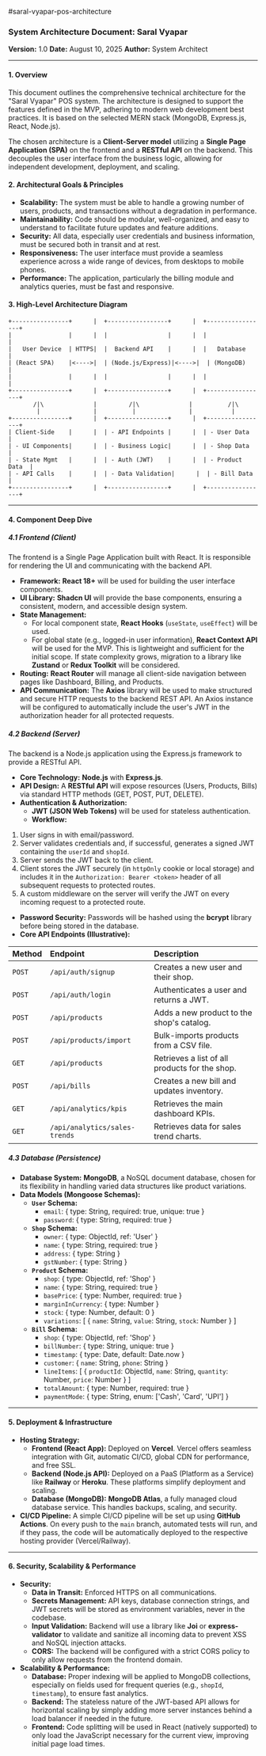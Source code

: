 #saral-vyapar-pos-architecture

### **System Architecture Document: Saral Vyapar**

**Version:** 1.0
**Date:** August 10, 2025
**Author:** System Architect

***

#### **1. Overview**

This document outlines the comprehensive technical architecture for the "Saral Vyapar" POS system. The architecture is designed to support the features defined in the MVP, adhering to modern web development best practices. It is based on the selected MERN stack (MongoDB, Express.js, React, Node.js).

The chosen architecture is a **Client-Server model** utilizing a **Single Page Application (SPA)** on the frontend and a **RESTful API** on the backend. This decouples the user interface from the business logic, allowing for independent development, deployment, and scaling.

#### **2. Architectural Goals \& Principles**

* **Scalability:** The system must be able to handle a growing number of users, products, and transactions without a degradation in performance.
* **Maintainability:** Code should be modular, well-organized, and easy to understand to facilitate future updates and feature additions.
* **Security:** All data, especially user credentials and business information, must be secured both in transit and at rest.
* **Responsiveness:** The user interface must provide a seamless experience across a wide range of devices, from desktops to mobile phones.
* **Performance:** The application, particularly the billing module and analytics queries, must be fast and responsive.


#### **3. High-Level Architecture Diagram**

```
+----------------+      |  +-----------------+      |  +-----------------+
|                |      |  |                 |      |  |                 |
|   User Device  | HTTPS|  |  Backend API    |      |  |   Database      |
| (React SPA)    |<---->|  | (Node.js/Express)|<---->|  | (MongoDB)       |
|                |      |  |                 |      |  |                 |
+----------------+      |  +-----------------+      |  +-----------------+
       /|\              |         /|\              |          /|\
        |               |          |               |           |
+----------------+      |  +-----------------+      |  +-----------------+
| Client-Side    |      |  | - API Endpoints |      |  | - User Data     |
| - UI Components|      |  | - Business Logic|      |  | - Shop Data     |
| - State Mgmt   |      |  | - Auth (JWT)    |      |  | - Product Data  |
| - API Calls    |      |  | - Data Validation|      |  | - Bill Data     |
+----------------+      |  +-----------------+      |  +-----------------+
```


***

#### **4. Component Deep Dive**

##### **4.1 Frontend (Client)**

The frontend is a Single Page Application built with React. It is responsible for rendering the UI and communicating with the backend API.

* **Framework:** **React 18+** will be used for building the user interface components.
* **UI Library:** **Shadcn UI** will provide the base components, ensuring a consistent, modern, and accessible design system.
* **State Management:**
    * For local component state, **React Hooks** (`useState`, `useEffect`) will be used.
    * For global state (e.g., logged-in user information), **React Context API** will be used for the MVP. This is lightweight and sufficient for the initial scope. If state complexity grows, migration to a library like **Zustand** or **Redux Toolkit** will be considered.
* **Routing:** **React Router** will manage all client-side navigation between pages like Dashboard, Billing, and Products.
* **API Communication:** The **Axios** library will be used to make structured and secure HTTP requests to the backend REST API. An Axios instance will be configured to automatically include the user's JWT in the authorization header for all protected requests.


##### **4.2 Backend (Server)**

The backend is a Node.js application using the Express.js framework to provide a RESTful API.

* **Core Technology:** **Node.js** with **Express.js**.
* **API Design:** A **RESTful API** will expose resources (Users, Products, Bills) via standard HTTP methods (GET, POST, PUT, DELETE).
* **Authentication \& Authorization:**
    * **JWT (JSON Web Tokens)** will be used for stateless authentication.
    * **Workflow:**

1. User signs in with email/password.
2. Server validates credentials and, if successful, generates a signed JWT containing the `userId` and `shopId`.
3. Server sends the JWT back to the client.
4. Client stores the JWT securely (in `httpOnly` cookie or local storage) and includes it in the `Authorization: Bearer <token>` header of all subsequent requests to protected routes.
5. A custom middleware on the server will verify the JWT on every incoming request to a protected route.
* **Password Security:** Passwords will be hashed using the **bcrypt** library before being stored in the database.
* **Core API Endpoints (Illustrative):**

| Method | Endpoint | Description |
| :-- | :-- | :-- |
| `POST` | `/api/auth/signup` | Creates a new user and their shop. |
| `POST` | `/api/auth/login` | Authenticates a user and returns a JWT. |
| `POST` | `/api/products` | Adds a new product to the shop's catalog. |
| `POST` | `/api/products/import` | Bulk-imports products from a CSV file. |
| `GET` | `/api/products` | Retrieves a list of all products for the shop. |
| `POST` | `/api/bills` | Creates a new bill and updates inventory. |
| `GET` | `/api/analytics/kpis` | Retrieves the main dashboard KPIs. |
| `GET` | `/api/analytics/sales-trends` | Retrieves data for sales trend charts. |

##### **4.3 Database (Persistence)**

* **Database System:** **MongoDB**, a NoSQL document database, chosen for its flexibility in handling varied data structures like product variations.
* **Data Models (Mongoose Schemas):**
    * **`User` Schema:**
        * `email`: { type: String, required: true, unique: true }
        * `password`: { type: String, required: true }
    * **`Shop` Schema:**
        * `owner`: { type: ObjectId, ref: 'User' }
        * `name`: { type: String, required: true }
        * `address`: { type: String }
        * `gstNumber`: { type: String }
    * **`Product` Schema:**
        * `shop`: { type: ObjectId, ref: 'Shop' }
        * `name`: { type: String, required: true }
        * `basePrice`: { type: Number, required: true }
        * `marginInCurrency`: { type: Number }
        * `stock`: { type: Number, default: 0 }
        * `variations`: [ { `name`: String, `value`: String, `stock`: Number } ]
    * **`Bill` Schema:**
        * `shop`: { type: ObjectId, ref: 'Shop' }
        * `billNumber`: { type: String, unique: true }
        * `timestamp`: { type: Date, default: Date.now }
        * `customer`: { `name`: String, `phone`: String }
        * `lineItems`: [ { `productId`: ObjectId, `name`: String, `quantity`: Number, `price`: Number } ]
        * `totalAmount`: { type: Number, required: true }
        * `paymentMode`: { type: String, enum: ['Cash', 'Card', 'UPI'] }

***

#### **5. Deployment \& Infrastructure**

* **Hosting Strategy:**
    * **Frontend (React App):** Deployed on **Vercel**. Vercel offers seamless integration with Git, automatic CI/CD, global CDN for performance, and free SSL.
    * **Backend (Node.js API):** Deployed on a PaaS (Platform as a Service) like **Railway** or **Heroku**. These platforms simplify deployment and scaling.
    * **Database (MongoDB):** **MongoDB Atlas**, a fully managed cloud database service. This handles backups, scaling, and security.
* **CI/CD Pipeline:** A simple CI/CD pipeline will be set up using **GitHub Actions**. On every push to the `main` branch, automated tests will run, and if they pass, the code will be automatically deployed to the respective hosting provider (Vercel/Railway).

***

#### **6. Security, Scalability \& Performance**

* **Security:**
    * **Data in Transit:** Enforced HTTPS on all communications.
    * **Secrets Management:** API keys, database connection strings, and JWT secrets will be stored as environment variables, never in the codebase.
    * **Input Validation:** Backend will use a library like **Joi** or **express-validator** to validate and sanitize all incoming data to prevent XSS and NoSQL injection attacks.
    * **CORS:** The backend will be configured with a strict CORS policy to only allow requests from the frontend domain.
* **Scalability \& Performance:**
    * **Database:** Proper indexing will be applied to MongoDB collections, especially on fields used for frequent queries (e.g., `shopId`, `timestamp`), to ensure fast analytics.
    * **Backend:** The stateless nature of the JWT-based API allows for horizontal scaling by simply adding more server instances behind a load balancer if needed in the future.
    * **Frontend:** Code splitting will be used in React (natively supported) to only load the JavaScript necessary for the current view, improving initial page load times.

